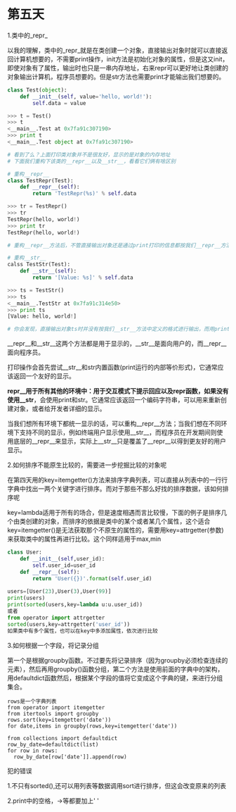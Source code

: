 # 第五天

1.类中的_repr_

以我的理解，类中的_repr_就是在类创建一个对象，直接输出对象时就可以直接返回计算机想要的，不需要print操作，init方法是初始化对象的属性，但是这又init，即使对象有了属性，输出时也只是一串内存地址，右来repr可以更好地让类创建的对象输出计算机，程序员想要的。但是str方法也需要print才能输出我们想要的。

```python
class Test(object):
    def __init__(self, value='hello, world!'):
        self.data = value

>>> t = Test()
>>> t
<__main__.Test at 0x7fa91c307190>
>>> print t
<__main__.Test object at 0x7fa91c307190>

# 看到了么？上面打印类对象并不是很友好，显示的是对象的内存地址
# 下面我们重构下该类的__repr__以及__str__，看看它们俩有啥区别

# 重构__repr__
class TestRepr(Test):
    def __repr__(self):
        return 'TestRepr(%s)' % self.data

>>> tr = TestRepr()
>>> tr
TestRepr(hello, world!)
>>> print tr
TestRepr(hello, world!)

# 重构__repr__方法后，不管直接输出对象还是通过print打印的信息都按我们__repr__方法中定义的格式进行显示了

# 重构__str__
calss TestStr(Test):
    def __str__(self):
        return '[Value: %s]' % self.data

>>> ts = TestStr()
>>> ts
<__main__.TestStr at 0x7fa91c314e50>
>>> print ts
[Value: hello, world!]

# 你会发现，直接输出对象ts时并没有按我们__str__方法中定义的格式进行输出，而用print输出的信息却改变了
```

__repr__和__str__这两个方法都是用于显示的，__str__是面向用户的，而__repr__面向程序员。

打印操作会首先尝试__str__和str内置函数(print运行的内部等价形式)，它通常应该返回一个友好的显示。

__repr__用于所有其他的环境中：用于交互模式下提示回应以及repr函数，如果没有使用__str__，会使用print和str。它通常应该返回一个编码字符串，可以用来重新创建对象，或者给开发者详细的显示。

当我们想所有环境下都统一显示的话，可以重构__repr__方法；当我们想在不同环境下支持不同的显示，例如终端用户显示使用__str__，而程序员在开发期间则使用底层的__repr__来显示，实际上__str__只是覆盖了__repr__以得到更友好的用户显示。 

2.如何排序不能原生比较的，需要进一步挖掘比较的对象呢

  在第四天用的key=itemgetter()方法来排序字典列表，可以直接从列表中的一行行字典中找出一两个关键字进行排序。而对于那些不那么好找的排序数据，该如何排序呢

key=lambda适用于所有的场合，但是速度相遇而言比较慢，下面的例子是排序几个由类创建的对象，而排序的依据是类中的某个或者某几个属性，这个适合key=itemgetter()是无法获取那个不原生的属性的，需要用key=attrgetter(参数)来获取类中的属性再进行比较。这个同样适用于max,min

```Python
class User:
    def __init__(self,user_id):
        self.user_id=user_id
    def __repr__(self):
        return 'User({})'.format(self.user_id)
    
users=[User(23),User(3),User(99)]
print(users)
print(sorted(users,key=lambda u:u.user_id))
或者
from operator import attrgetter
sorted(users,key=attrgetter('user_id'))
如果类中有多个属性，也可以在key中多添加属性，依次进行比较
```

3.如何根据一个字段，将记录分组

第一个是根据groupby函数。不过要先将记录排序（因为groupby必须检查连续的元素），然后再用groupby()函数分组，第二个方法是使用前面的字典中的架构，用defaultdict函数然后，根据某个字段的值将它变成这个字典的键，来进行分组集合。

```
rows是一个字典列表
from operator import itemgetter
from itertools import groupby
rows.sort(key=itemgetter('date'))
for date,items in groupby(rows,key=itemgetter('date'))
 
from collections import defaultdict
row_by_date=defaultdict(list)
for row in rows:
  row_by_date[row['date']].append(row)
```

犯的错误

1.不只有sorted(),还可以用列表等数据调用sort进行排序，但这会改变原来的列表

2.print中的空格，->等都要加上' '
